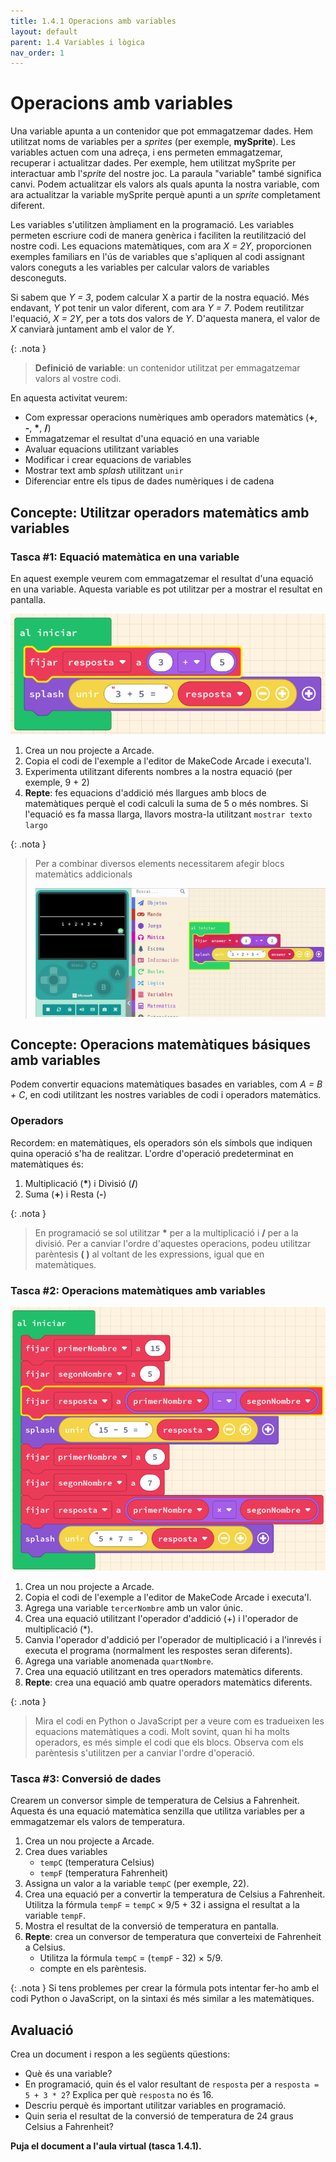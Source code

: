 ```yaml
---
title: 1.4.1 Operacions amb variables
layout: default 
parent: 1.4 Variables i lògica
nav_order: 1
---
```


# Operacions amb variables

Una variable apunta a un contenidor que pot emmagatzemar dades. Hem utilitzat noms de variables per a _sprites_ (per exemple, **mySprite**). Les variables actuen com una adreça, i ens permeten emmagatzemar, recuperar i actualitzar dades. Per exemple, hem utilitzat mySprite per interactuar amb l'_sprite_ del nostre joc. La paraula "variable" també significa canvi. Podem actualitzar els valors als quals apunta la nostra variable, com ara actualitzar la variable mySprite perquè apunti a un _sprite_ completament diferent.

Les variables s'utilitzen àmpliament en la programació. Les variables permeten escriure codi de manera genèrica i faciliten la reutilització del nostre codi. Les equacions matemàtiques, com ara _X = 2Y_, proporcionen exemples familiars en l'ús de variables que s'apliquen al codi assignant valors coneguts a les variables per calcular valors de variables desconeguts.

Si sabem que _Y = 3_, podem calcular X a partir de la nostra equació. Més endavant, _Y_ pot tenir un valor diferent, com ara _Y = 7_. Podem reutilitzar l'equació, _X = 2Y_, per a tots dos valors de _Y_. D'aquesta manera, el valor de _X_ canviarà juntament amb el valor de _Y_.

{: .nota }
> **Definició de variable**: un contenidor utilitzat per emmagatzemar valors al vostre codi. 

En aquesta activitat veurem:

- Com expressar operacions numèriques amb operadors matemàtics (**+**, **-**, __*__, **/**)
- Emmagatzemar el resultat d'una equació en una variable
- Avaluar equacions utilitzant variables
- Modificar i crear equacions de variables
- Mostrar text amb _splash_ utilitzant `unir`
- Diferenciar entre els tipus de dades numèriques i de cadena

## Concepte: Utilitzar operadors matemàtics amb variables

### Tasca #1: Equació matemàtica en una variable

En aquest exemple veurem com emmagatzemar el resultat d'una equació en una variable. Aquesta variable es pot utilitzar per a mostrar el resultat en pantalla.

![alt text](../../images/variables_1.png)


1. Crea un nou projecte a Arcade.
2. Copia el codi de l'exemple a l'editor de MakeCode Arcade i executa'l.
3. Experimenta utilitzant diferents nombres a la nostra equació (per exemple, 9 + 2)
4. **Repte**: fes equacions d'addició més llargues amb blocs de matemàtiques perquè el codi calculi la suma de 5 o més nombres. Si l'equació es fa massa llarga, llavors mostra-la utilitzant `mostrar texto largo`

{: .nota }
> Per a combinar diversos elements necessitarem afegir blocs matemàtics addicionals
> 
> ![alt text](../../images/var_suma_3_comp.gif)

## Concepte: Operacions matemàtiques básiques amb variables

Podem convertir equacions matemàtiques basades en variables, com _A = B + C_, en codi utilitzant les nostres variables de codi i operadors matemàtics.

### Operadors

Recordem: en matemàtiques, els operadors són els símbols que indiquen quina operació s'ha de realitzar. L'ordre d'operació predeterminat en matemàtiques és:

1. Multiplicació (__*__) i Divisió (**/**)
2. Suma (**+**) i Resta (**-**)

{: .nota }
> En programació se sol utilitzar __*__ per a la multiplicació i __/__ per a la divisió. Per a canviar l'ordre d'aquestes operacions, podeu utilitzar parèntesis **( )** al voltant de les expressions, igual que en matemàtiques.

### Tasca #2: Operacions matemàtiques amb variables

![alt text](../../images/variables_2.png)

1. Crea un nou projecte a Arcade.
2. Copia el codi de l'exemple a l'editor de MakeCode Arcade i executa'l.
3. Agrega una variable `tercerNombre` amb un valor únic.
4. Crea una equació utilitzant l'operador d'addició (+) i l'operador de multiplicació (*).
5. Canvia l'operador d'addició per l'operador de multiplicació i a l'inrevés i executa el programa (normalment les respostes seran diferents).
6. Agrega una variable anomenada `quartNombre`.
7. Crea una equació utilitzant en tres operadors matemàtics diferents.
8. **Repte**: crea una equació amb quatre operadors matemàtics diferents.

{: .nota }
> Mira el codi en Python o JavaScript per a veure com es tradueixen les equacions matemàtiques a codi. Molt sovint, quan hi ha molts operadors, es més simple el codi que els blocs. Observa com els parèntesis s'utilitzen per a canviar l'ordre d'operació.

### Tasca #3: Conversió de dades

Crearem un conversor simple de temperatura de Celsius a Fahrenheit. Aquesta és una equació matemàtica senzilla que utilitza variables per a emmagatzemar els valors de temperatura.

1. Crea un nou projecte a Arcade.
2. Crea dues variables
   - `tempC` (temperatura Celsius)
   - `tempF` (temperatura Fahrenheit)
3. Assigna un valor a la variable `tempC` (per exemple, 22).
4. Crea una equació per a convertir la temperatura de Celsius a Fahrenheit. Utilitza la fórmula `tempF` = `tempC` × 9/5 + 32 i assigna el resultat a la variable `tempF`.
5. Mostra el resultat de la conversió de temperatura en pantalla.
6. **Repte**: crea un conversor de temperatura que converteixi de Fahrenheit a Celsius.
    - Utilitza la fórmula `tempC` = (`tempF` - 32) × 5/9.
    - compte en els parèntesis.

{: .nota }
Si tens problemes per crear la fórmula pots intentar fer-ho amb el codi Python o JavaScript, on la sintaxi és més similar a les matemàtiques.

## Avaluació

Crea un document i respon a les següents qüestions:

- Què és una variable?
- En programació, quin és el valor resultant de `resposta` per a `resposta = 5 + 3 * 2`? Explica per què `resposta` no és 16.
- Descriu perquè és important utilitzar variables en programació.
- Quin seria el resultat de la conversió de temperatura de 24 graus Celsius a Fahrenheit? 

**Puja el document a l'aula virtual (tasca 1.4.1).**